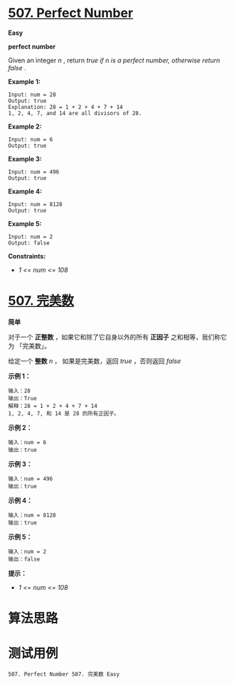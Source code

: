 # [507. Perfect Number][enTitle]

**Easy**

**perfect number** 

Given an integer  *n* , return  *true*  *if*  *n*  *is a perfect number, otherwise return*  *false* .



**Example 1:** 

```
Input: num = 28
Output: true
Explanation: 28 = 1 + 2 + 4 + 7 + 14
1, 2, 4, 7, and 14 are all divisors of 28.

```

**Example 2:** 

```
Input: num = 6
Output: true

```

**Example 3:** 

```
Input: num = 496
Output: true

```

**Example 4:** 

```
Input: num = 8128
Output: true

```

**Example 5:** 

```
Input: num = 2
Output: false

```



**Constraints:** 

-  *1 <= num <= 108* 


# [507. 完美数][cnTitle]

**简单**

对于一个 **正整数** ，如果它和除了它自身以外的所有 **正因子**  之和相等，我们称它为 「完美数」。

给定一个 **整数**  *n* ， 如果是完美数，返回  *true* ，否则返回  *false* 



**示例 1：** 

```
输入：28
输出：True
解释：28 = 1 + 2 + 4 + 7 + 14
1, 2, 4, 7, 和 14 是 28 的所有正因子。
```

**示例 2：** 

```
输入：num = 6
输出：true

```

**示例 3：** 

```
输入：num = 496
输出：true

```

**示例 4：** 

```
输入：num = 8128
输出：true

```

**示例 5：** 

```
输入：num = 2
输出：false

```



**提示：** 

-  *1 <= num <= 108* 




# 算法思路

# 测试用例
```
507. Perfect Number 507. 完美数 Easy
```

[enTitle]: https://leetcode.com/problems/perfect-number/
[cnTitle]: https://leetcode-cn.com/problems/perfect-number/
